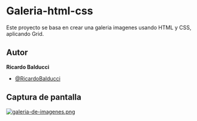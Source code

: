 # Galeria-html-css
Este proyecto se basa en crear una galeria imagenes usando HTML y CSS, aplicando Grid.

## Autor
**Ricardo Balducci**
- [@RicardoBalducci](https://github.com/RicardoBalducci)

## Captura de pantalla
[![galeria-de-imagenes.png](https://i.postimg.cc/rpMYstR9/galeria-de-imagenes.png)](https://postimg.cc/hXZ03vrJ)
